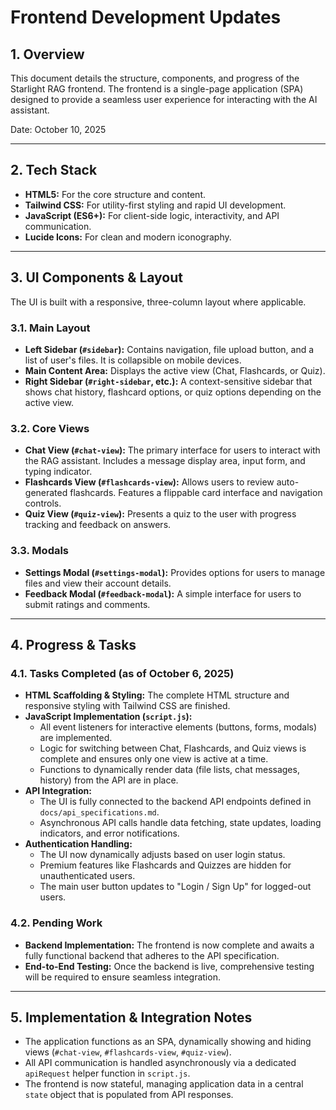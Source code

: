 # Frontend Development Updates

## 1. Overview

This document details the structure, components, and progress of the Starlight RAG frontend. The frontend is a single-page application (SPA) designed to provide a seamless user experience for interacting with the AI assistant.

Date: October 10, 2025

---

## 2. Tech Stack

-   **HTML5:** For the core structure and content.
-   **Tailwind CSS:** For utility-first styling and rapid UI development.
-   **JavaScript (ES6+):** For client-side logic, interactivity, and API communication.
-   **Lucide Icons:** For clean and modern iconography.

---

## 3. UI Components & Layout

The UI is built with a responsive, three-column layout where applicable.

### 3.1. Main Layout

-   **Left Sidebar (`#sidebar`):** Contains navigation, file upload button, and a list of user's files. It is collapsible on mobile devices.
-   **Main Content Area:** Displays the active view (Chat, Flashcards, or Quiz).
-   **Right Sidebar (`#right-sidebar`, etc.):** A context-sensitive sidebar that shows chat history, flashcard options, or quiz options depending on the active view.

### 3.2. Core Views

-   **Chat View (`#chat-view`):** The primary interface for users to interact with the RAG assistant. Includes a message display area, input form, and typing indicator.
-   **Flashcards View (`#flashcards-view`):** Allows users to review auto-generated flashcards. Features a flippable card interface and navigation controls.
-   **Quiz View (`#quiz-view`):** Presents a quiz to the user with progress tracking and feedback on answers.

### 3.3. Modals

-   **Settings Modal (`#settings-modal`):** Provides options for users to manage files and view their account details.
-   **Feedback Modal (`#feedback-modal`):** A simple interface for users to submit ratings and comments.

---

## 4. Progress & Tasks

### 4.1. Tasks Completed (as of October 6, 2025)

-   **HTML Scaffolding & Styling:** The complete HTML structure and responsive styling with Tailwind CSS are finished.
-   **JavaScript Implementation (`script.js`):**
    -   All event listeners for interactive elements (buttons, forms, modals) are implemented.
    -   Logic for switching between Chat, Flashcards, and Quiz views is complete and ensures only one view is active at a time.
    -   Functions to dynamically render data (file lists, chat messages, history) from the API are in place.
-   **API Integration:**
    -   The UI is fully connected to the backend API endpoints defined in `docs/api_specifications.md`.
    -   Asynchronous API calls handle data fetching, state updates, loading indicators, and error notifications.
-   **Authentication Handling:**
    -   The UI now dynamically adjusts based on user login status.
    -   Premium features like Flashcards and Quizzes are hidden for unauthenticated users.
    -   The main user button updates to "Login / Sign Up" for logged-out users.

### 4.2. Pending Work

-   **Backend Implementation:** The frontend is now complete and awaits a fully functional backend that adheres to the API specification.
-   **End-to-End Testing:** Once the backend is live, comprehensive testing will be required to ensure seamless integration.

---

## 5. Implementation & Integration Notes

-   The application functions as an SPA, dynamically showing and hiding views (`#chat-view`, `#flashcards-view`, `#quiz-view`).
-   All API communication is handled asynchronously via a dedicated `apiRequest` helper function in `script.js`.
-   The frontend is now stateful, managing application data in a central `state` object that is populated from API responses.
